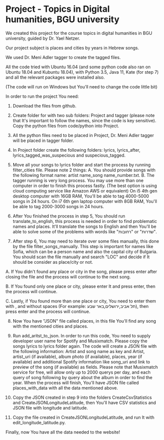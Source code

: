 # Project - Topics in Digital humanities, BGU university

We created this project for the course topics in digital humanities in BGU university, guided by Dr. Yael Netzer.

Our project subject is places and cities by years in Hebrew songs.

We used Dr. Meni Adler tagger to create the tagged files.

All the code tried with Ubuntu 16.04 (and some python code also ran on Ubuntu 18.04 and Kubuntu 18.04), with Python 3.5, Java 11, Kate (for step 7) and all the relevant packages were installed also.

(The code will run on Windows but You'll need to change the code little bit)

In order to run the project You need:

1.  Download the files from github.

2.  Create folder for with two sub folders: Project and tagger (please note that It's important to follow the names, since the code is key sensitive). Copy the python files from code/python into Project.

3.  All the python files need to be placed in Project, Dr. Meni Adler tagger will be placed in tagger folder.

4.  In Project folder create the following folders: lyrics, lyrics_after, lyrics_tagged_was_suspecious and suspecious_tagged.

5.  Move all your songs to lyrics folder and start the process by running filter_cities file. Please note 2 things: A. You should provide songs with the following format name: artist name_song name_number.txt. B. The tagger running is very long process. You may use more than one computer in order to finish this process fastly. (The best option is using cloud computing service like Amazon AWS or equivalent) On i5 4th gen desktop computer with 16GB RAM, You'll be able to tag 4000-5000 songs in 24 hours. On i7 6th gen laptop computer with 8GB RAM, You'll be able to tag 2000-3000 songs in 24 hours.

6.  After You finished the process in step 5, You should run translate_to_english, this process is needed in order to find problematic names and places. It'll translate the songs to English and then You'll be able to solve some of the problems with words like "רחובות" or "שדרות".

7.  After step 6, You may need to iterate over some files manually, this done by the file filter_songs_manually. This step is important for names like Sofia, which can be a person name and also the capital city of Bulgaria. You should scan the file manually and search "LOC" and decide if It should be consider as place/city or not.

A. If You didn't found any place or city in the song, please press enter after closing the file and the process will continue to the next song.

B. If You found only one place or city, please enter It and press enter, then the process will continue.

C. Lastly, if You found more than one place or city, You need to enter them with , and without spaces (For example: תל אביב,ירושלים,באר שבע), then press enter and the process will continue.

8.  Now You have "JSON" file called places, in this file You'll find any song with the mentioned cities and places.

9.  Run add_aritst_to_json. In order to run this code, You need to supply developer user name for Spotify and Musixmatch. 
Please copy the songs lyrics to lyrics folder again.
The code will create a JSON file with the following information: 
Artist and song name as key and Artist, artist_uri (if available), album photo (if available), places, year (if available) and 
additional Spotify information like song_uri and link to preview of the song (if available) as fields. 
Please note that Musixmatch service for free, will allow only up to 2000 querys per day, and each query of song following by query about the album in order to find the year. 
When the process will finish, You'll have JSON file called places_with_data with all the data mentioned above.

10. Copy the JSON created in step 9 into the folders CreateCsvStatistics and CreateJSONLongitudeLatitude, then You'll have CSV statistics and JSON file with longitude and latitude.
11. Copy the file created in CreateJSONLongitudeLatitude, and run It with edit_longitude_latitude.py.

Finally, now You have all the data needed to the website!

